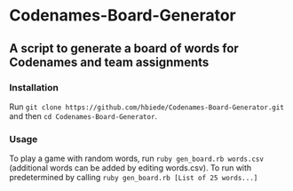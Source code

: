 # Codenames-Board-Generator
## A script to generate a board of words for Codenames and team assignments

### Installation
Run `git clone https://github.com/hbiede/Codenames-Board-Generator.git` and then 
`cd Codenames-Board-Generator`.

### Usage
To play a game with random words, run `ruby gen_board.rb words.csv` (additional words can
be added by editing words.csv). To run with predetermined by calling
`ruby gen_board.rb [List of 25 words...]`
